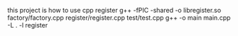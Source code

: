 this project is how to use cpp register
g++ -fPIC -shared -o libregister.so factory/factory.cpp register/register.cpp test/test.cpp
g++ -o main main.cpp -L . -l register
